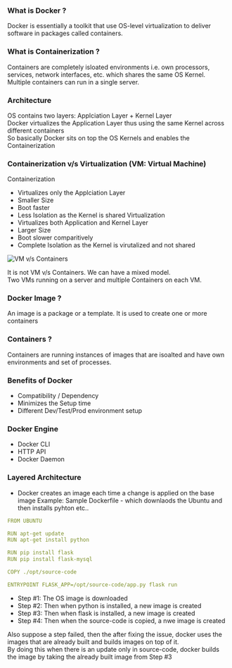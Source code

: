 ### What is Docker ?
 Docker is essentially a toolkit that use OS-level virtualization to deliver software in packages called containers.

### What is Containerization ?
Containers are completely isloated environments i.e. own processors, services, network interfaces, etc. which shares the same OS Kernel.
Multiple containers can run in a single server.

### Architecture
OS contains two layers: Applciation Layer + Kernel Layer  
Docker virtualizes the Application Layer thus using the same Kernel across different containers  
So basically Docker sits on top the OS Kernels and enables the Containerization  

### Containerization v/s Virtualization (VM: Virtual Machine)
Containerization
- Virtualizes only the Applciation Layer
- Smaller Size
- Boot faster
- Less Isolation as the Kernel is shared
Virtualization
- Virtualizes both Application and Kernel Layer
- Larger Size
- Boot slower comparitively
- Complete Isolation as the Kernel is virutalized and not shared

![VM v/s Containers](https://i2.wp.com/www.docker.com/blog/wp-content/uploads/Blog.-Are-containers-..VM-Image-1.png)

It is not VM v/s Containers. We can have a mixed model.  
Two VMs running on a server and multiple Containers on each VM.

### Docker Image ?
An image is a package or a template. It is used to create one or more containers

### Containers ?
Containers are running instances of images that are isoalted and have own environments and set of processes.

### Benefits of Docker
- Compatibility / Dependency
- Minimizes the Setup time
- Different Dev/Test/Prod environment setup


### Docker Engine
- Docker CLI
- HTTP API
- Docker Daemon

### Layered Architecture
- Docker creates an image each time a change is applied on the base image
Example: Sample Dockerfile  - which downlaods the Ubuntu  and then installs pyhton etc..
```yaml
FROM UBUNTU

RUN apt-get update
RUN apt-get install python

RUN pip install flask
RUN pip install flask-mysql

COPY ./opt/source-code

ENTRYPOINT FLASK_APP=/opt/source-code/app.py flask run
```

- Step #1: The OS image is downloaded
- Step #2: Then when python is installed, a new image is created
- Step #3: Then when flask is installed, a new image is created
- Step #4: Then when the source-code is copied, a nwe image is created

Also suppose a step failed, then the after fixing the issue, docker uses the images that are already built and builds images on top of it.  
By doing this when there is an update only in source-code, docker builds the image by taking the already built image from Step #3
